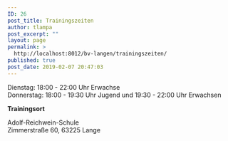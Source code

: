 ```yaml
---
ID: 26
post_title: Trainingszeiten
author: tlampa
post_excerpt: ""
layout: page
permalink: >
  http://localhost:8012/bv-langen/trainingszeiten/
published: true
post_date: 2019-02-07 20:47:03
---
```

<!-- wp:paragraph -->
<p>Dienstag: 18:00 - 22:00 Uhr Erwachse<br>Donnerstag: 18:00 - 19:30 Uhr Jugend und 19:30 - 22:00 Uhr Erwachsen</p>
<!-- /wp:paragraph -->

<!-- wp:paragraph {"fontSize":"medium"} -->
<p class="has-medium-font-size"><strong>Trainingsort</strong></p>
<!-- /wp:paragraph -->

<!-- wp:paragraph -->
<p>Adolf-Reichwein-Schule<br>Zimmerstraße 60, 63225 Lange</p>
<!-- /wp:paragraph -->